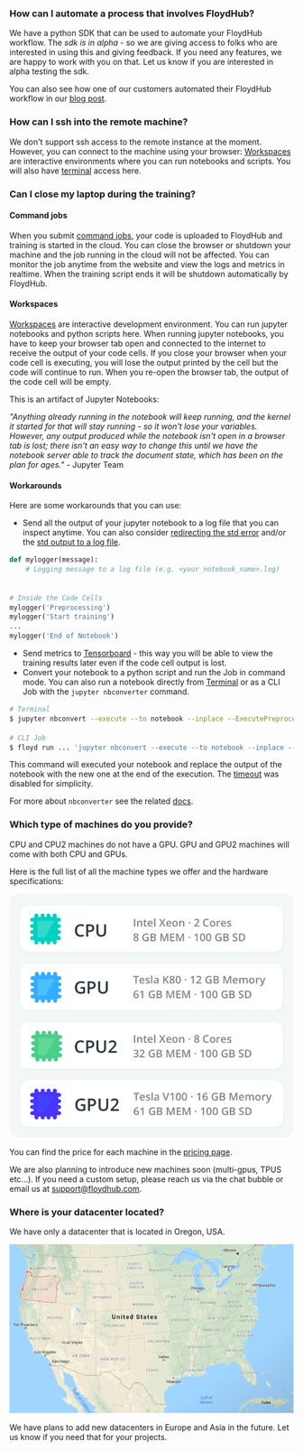 ### How can I automate a process that involves FloydHub?

We have a python SDK that can be used to automate your FloydHub workflow. The *sdk is in alpha* - so we are giving access to folks who are interested in using this and giving feedback. If you need any features, we are happy to work with you on that. Let us know if you are interested in alpha testing the sdk.

You can also see how one of our customers automated their FloydHub workflow in our [blog post](https://blog.floydhub.com/automate-floydhub-with-celery/).

### How can I ssh into the remote machine?

We don't support ssh access to the remote instance at the moment. However, you can connect to the machine using your browser: [Workspaces](../guides/workspace) are interactive environments where you can run notebooks and scripts. You will also have [terminal](../guides/workspace/#using-terminal) access here.

### Can I close my laptop during the training?

#### Command jobs
When you submit [command jobs](../guides/run_a_job/), your code is uploaded to FloydHub and training is started in the cloud. You can close the browser or shutdown your machine and the job running in the cloud will not be affected. You can monitor the job anytime from the website and view the logs and metrics in realtime. When the training script ends it will be shutdown automatically by FloydHub.

#### Workspaces
[Workspaces]((../guides/workspace)) are interactive development environment. You can run jupyter notebooks and python scripts here. When running jupyter notebooks, you have to keep your browser tab open and connected to the internet to receive the output of your code cells. If you close your browser when your code cell is executing, you will lose the output printed by the cell but the code will continue to run. When you re-open the browser tab, the output of the code cell will be empty.

This is an artifact of Jupyter Notebooks:

*"Anything already running in the notebook will keep running, and the kernel it started for that will stay running - so it won't lose your variables. However, any output produced while the notebook isn't open in a browser tab is lost; there isn't an easy way to change this until we have the notebook server able to track the document state, which has been on the plan for ages."*  - Jupyter Team

#### Workarounds

Here are some workarounds that you can use:

- Send all the output of your jupyter notebook to a log file that you can inspect anytime. You can also consider [redirecting the std error](https://stackoverflow.com/questions/34145950/is-there-a-way-to-redirect-stderr-to-file-in-jupyter) and/or the [std output to a log file](https://stackoverflow.com/questions/4675728/redirect-stdout-to-a-file-in-python).

```python
def mylogger(message):
    # Logging message to a log file (e.g. <your_notebook_name>.log)


# Inside the Code Cells
mylogger('Preprocessing')
mylogger('Start training')
...
mylogger('End of Notebook')
```

- Send metrics to [Tensorboard](../guides/jobs/tensorboard/) - this way you will be able to view the training results later even if the code cell output is lost.
- Convert your notebook to a python script and run the Job in command mode. You can also run a notebook directly from [Terminal](../guides/workspace/#using-terminal) or as a CLI Job with the `jupyter nbconverter`  command.

```bash
# Terminal
$ jupyter nbconvert --execute --to notebook --inplace --ExecutePreprocessor.timeout=-1 <notebook_to_execute>

# CLI Job
$ floyd run ... 'jupyter nbconvert --execute --to notebook --inplace --ExecutePreprocessor.timeout=-1 <notebook_to_execute>'
```

This command will executed your notebook and replace the output of the notebook with the new one at the end of the execution. The [timeout](https://nbconvert.readthedocs.io/en/latest/config_options.html) was disabled for simplicity.

For more about `nbconverter` see the related [docs](https://nbconvert.readthedocs.io/en/latest/index.html).

### Which type of machines do you provide?

CPU and CPU2 machines do not have a GPU.
GPU and GPU2 machines will come with both CPU and GPUs.

Here is the full list of all the machine types we offer and the hardware specifications:

![CPU, CPU2, GPU and GPU2 specs](../img/faqs_using_fh/powerups.png)

You can find the price for each machine in the [pricing page](https://www.floydhub.com/pricing#powerups).

We are also planning to introduce new machines soon (multi-gpus, TPUS etc...). If you need a custom setup, please reach us via the chat bubble or email us at support@floydhub.com.

### Where is your datacenter located?

We have only a datacenter that is located in Oregon, USA.

![Oregon, USA map](../img/faqs_using_fh/Oregon.png)

We have plans to add new datacenters in Europe and Asia in the future. Let us know if you need that for your projects.
